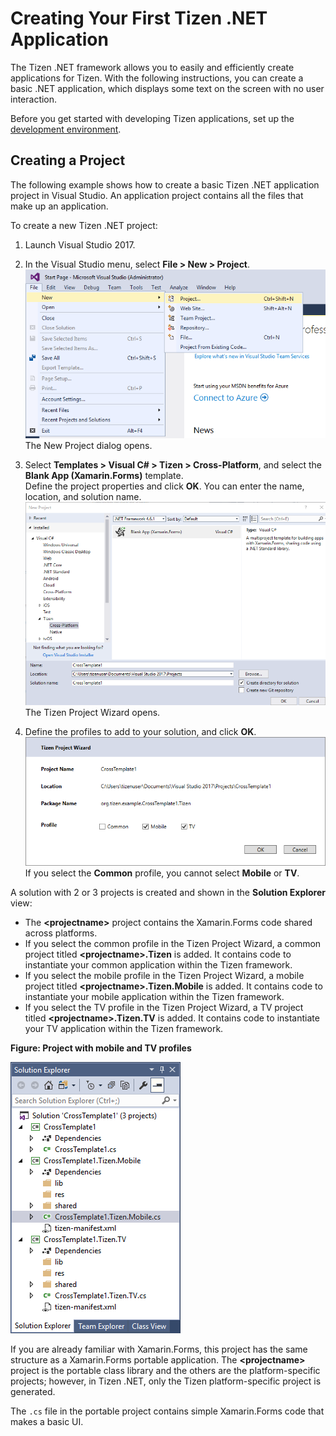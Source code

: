# Creating Your First Tizen .NET Application

The Tizen .NET framework allows you to easily and efficiently create applications for Tizen. With the following instructions, you can create a basic .NET application, which displays some text on the screen with no user interaction.

Before you get started with developing Tizen applications, set up the [development environment](how-to-install.md).

## Creating a Project

The following example shows how to create a basic Tizen .NET application project in Visual Studio. An application project contains all the files that make up an application.

To create a new Tizen .NET project:
1. Launch Visual Studio 2017.
2. In the Visual Studio menu, select **File &gt; New &gt; Project**.  
![Open the New Project dialog](media/cs-first01.png)  
  The New Project dialog opens.

3. Select **Templates &gt; Visual C# &gt; Tizen &gt; Cross-Platform**, and select the **Blank App (Xamarin.Forms)** template.  
  Define the project properties and click **OK**. You can enter the name, location, and solution name.  
  ![Select a template](media/cs-first02-1.png)  
  The Tizen Project Wizard opens.
4.  Define the profiles to add to your solution, and click **OK**.  
  ![Package profiles](media/cs-first02-2.png)  
  If you select the **Common** profile, you cannot select **Mobile** or **TV**.

A solution with 2 or 3 projects is created and shown in the **Solution Explorer** view:

- The **&lt;projectname&gt;** project contains the Xamarin.Forms code shared across platforms.
- If you select the common profile in the Tizen Project Wizard, a common project titled **&lt;projectname&gt;.Tizen** is added. It contains code to instantiate your common application within the Tizen framework.
- If you select the mobile profile in the Tizen Project Wizard, a mobile project titled **&lt;projectname&gt;.Tizen.Mobile** is added. It contains code to instantiate your mobile application within the Tizen framework.
- If you select the TV profile in the Tizen Project Wizard, a TV project titled **&lt;projectname&gt;.Tizen.TV** is added. It contains code to instantiate your TV application within the Tizen framework.  

**Figure: Project with mobile and TV profiles**

![Project with mobile and TV profiles](media/cs-first-creating-solution-explorer.png)

If you are already familiar with Xamarin.Forms, this project has the same structure as a Xamarin.Forms portable application. The **&lt;projectname&gt;** project is the portable class library and the others are the platform-specific projects; however, in Tizen .NET, only the Tizen platform-specific project is generated.

The `.cs` file in the portable project contains simple Xamarin.Forms code that makes a basic UI.
